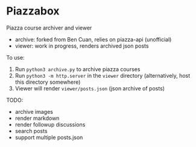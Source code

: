 # Piazzabox

Piazza course archiver and viewer

- archive: forked from Ben Cuan, relies on piazza-api (unofficial)
- viewer: work in progress, renders archived json posts

To use:

1. Run `python3 archive.py` to archive piazza courses
2. Run `python3 -m http.server` in the `viewer` directory (alternatively, host
this directory somewhere)
3. Viewer will render `viewer/posts.json` (json archive of posts)

TODO:
- archive images
- render markdown
- render followup discussions
- search posts
- support multiple posts.json

